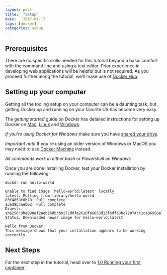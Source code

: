 ```yaml
---
layout: post
title:  "Setup"
date:   2017-01-17
tags: [docker]
categories: setup
---
```

## Prerequisites
There are no specific skills needed for this tutorial beyond a basic comfort with the command line and using a text editor. Prior experience in developing web applications will be helpful but is not required. As you proceed further along the tutorial, we'll make use of [Docker Hub](https://hub.docker.com/).

## Setting up your computer
Getting all the tooling setup on your computer can be a daunting task, but getting Docker up and running on your favorite OS has become very easy.

The *getting started* guide on Docker has detailed instructions for setting up Docker on [Mac](https://docs.docker.com/docker-for-mac/), [Linux](https://docs.docker.com/engine/installation/linux/) and [Windows](https://docs.docker.com/docker-for-windows/).

*If you're using Docker for Windows* make sure you have [shared your drive](https://docs.docker.com/docker-for-windows/#/shared-drives).

*Important note* If you're using an older version of Windows or MacOS you may need to use [Docker Machine](https://docs.docker.com/machine/overview/) instead.

*All commands work in either bash or Powershell on Windows*

Once you are done installing Docker, test your Docker installation by running the following:

```.term
docker run hello-world
```
```
Unable to find image 'hello-world:latest' locally
latest: Pulling from library/hello-world
03f4658f8b78: Pull complete
a3ed95caeb02: Pull complete
Digest: sha256:8be990ef2aeb16dbcb9271ddfe2610fa6658d13f6dfb8bc72074cc1ca36966a7
Status: Downloaded newer image for hello-world:latest

Hello from Docker.
This message shows that your installation appears to be working correctly.
```
## Next Steps
For the next step in the tutorial, head over to [1.0 Running your first container](alpine.md)`
